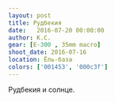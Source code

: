 ```yaml
---
layout: post
title: Рудбекия
date:   2016-07-20 00:00:00
author: К.С.
gear: [E-300 , 35mm macro]
shoot_date: 2016-07-16
location: Ёль-база
colors: ['001453', '000c3f']
---
```


Рудбекия и солнце.
